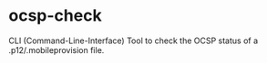 # ocsp-check
CLI (Command-Line-Interface) Tool to check the OCSP status of a .p12/.mobileprovision file.
